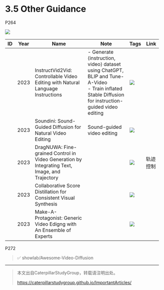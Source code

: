 # 3.5 Other Guidance


P264  

![](../../assets/08-264.png)   

|ID|Year|Name|Note|Tags|Link|
|---|---|---|---|---|---|
||2023|InstructVid2Vid: Controllable Video Editing with Natural Language Instructions| - Generate ⟨instruction, video⟩ dataset using ChatGPT, BLIP and Tune-A-Video <br> - Train inflated Stable Diffusion for instruction-guided video editing |![](../../assets/08-266.png) 
||2023|Soundini: Sound-Guided Diffusion for Natural Video Editing|Sound-guided video editing | ![](../../assets/08-268.png) |
||2023|DragNUWA: Fine-grained Control in Video Generation by Integrating Text, Image, and Trajectory||![](../../assets/08-269-3.png)|轨迹控制|
||2023|Collaborative Score Distillation for Consistent Visual Synthesis|| ![](../../assets/08-269-1.png)  |
||2023|Make-A-Protagonist: Generic Video Edigng with An Ensemble of Experts|| ![](../../assets/08-269-2.png) | 

P272

> &#x2705; showlab/Awesome-Video-Diffusion    

---------------------------------------
> 本文出自CaterpillarStudyGroup，转载请注明出处。
>
> https://caterpillarstudygroup.github.io/ImportantArticles/

